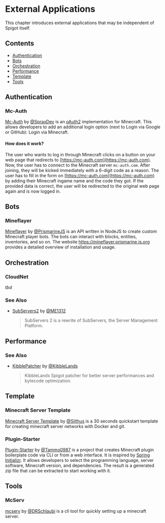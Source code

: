 # External Applications
This chapter introduces external applications that may be independent of Spigot itself.

## Contents
- [Authentication](#Authentication)
- [Bots](#Bots)
- [Orchestration](#Orchestration)
- [Performance](#Performance)
- [Template](#Template)
- [Tools](#Tools)

## Authentication
### Mc-Auth
[Mc-Auth](https://github.com/Mc-Auth-com/Mc-Auth/) by [@SpraxDev](https://github.com/SpraxDev) is an [oAuth2](https://tools.ietf.org/html/rfc6749) implementation for Minecraft.
This allows developers to add an additional login option (next to Login via Google or GitHub): Login via Minecraft.

#### How does it work?
The user who wants to log in through Minecraft clicks on a button on your web page that redirects to [https://mc-auth.com](https://mc-auth.com).
Now, the user has to connect to the Minecraft server `mc-auth.com`.
After joining, they will be kicked immediately with a 6-digit code as a reason.
The user has to fill in the form on [https://mc-auth.com](https://mc-auth.com) by adding their Minecraft ingame name and the code they got.
If the provided data is correct, the user will be redirected to the original web page again and is now logged in.

## Bots
### Mineflayer
[Mineflayer](https://github.com/PrismarineJS/mineflayer) by [@PrismarineJS](https://github.com/PrismarineJS) is an API written in NodeJS to create custom Minecraft player bots.
The bots can interact with blocks, entities, inventories, and so on.
The website https://mineflayer.prismarine.js.org provides a detailed overview of installation and usage.

## Orchestration
### CloudNet
*tbd*

### See Also
- [SubServers2](https://github.com/ME1312/SubServers-2) by [@ME1312](https://github.com/ME1312)
  
  > SubServers 2 is a rewrite of SubServers, the Server Management Platform.

## Performance
### See Also
- [KibblePatcher](https://github.com/KibbleLands/KibblePatcher) by [@KibbleLands](https://github.com/KibbleLands)
  
  > KibbleLands Spigot patcher for better server performances and bytecode optimization.

## Template
### Minecraft Server Template
[Minecraft Server Template](https://github.com/Silthus/minecraft-server-template) by [@Silthus](https://github.com/Silthus) is a 30 seconds quickstart template for creating minecraft server networks with Docker and git.

### Plugin-Starter
[Plugin-Starter](https://github.com/Tammo0987/Plugin-Starter) by [@Tammo0987](https://github.com/Tammo0987) is a project that creates Minecraft plugin boilerplate code via CLI or from a web interface.
It is inspired by [Spring Initializr](https://start.spring.io).
It allows developers to select the programming language, server software, Minecraft version, and dependencies.
The result is a generated zip file that can be extracted to start working with it.

## Tools
### McServ
[mcserv](https://github.com/DRSchlaubi/mcserv) by [@DRSchlaubi](https://github.com/DRSchlaubi) is a cli tool for quickly setting up a minecraft server.
